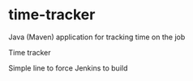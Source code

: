 # time-tracker
Java (Maven) application for tracking time on the job

Time tracker

Simple line to force Jenkins to build
